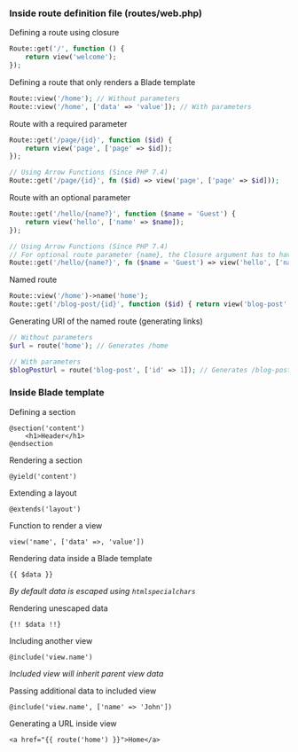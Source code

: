 ### Inside route definition file (routes/web.php)

Defining a route using closure

```php
Route::get('/', function () {
    return view('welcome');
});
```

Defining a route that only renders a Blade template

```php
Route::view('/home'); // Without parameters
Route::view('/home', ['data' => 'value']); // With parameters
```

Route with a required parameter

```php
Route::get('/page/{id}', function ($id) {
    return view('page', ['page' => $id]);
});

// Using Arrow Functions (Since PHP 7.4)
Route::get('/page/{id}', fn ($id) => view('page', ['page' => $id]));
```

Route with an optional parameter

```php
Route::get('/hello/{name?}', function ($name = 'Guest') {
    return view('hello', ['name' => $name]);
});

// Using Arrow Functions (Since PHP 7.4)
// For optional route parameter {name}, the Closure argument has to have a default value provided
Route::get('/hello/{name?}', fn ($name = 'Guest') => view('hello', ['name' => $name]));
```

Named route

```php
Route::view('/home')->name('home');
Route::get('/blog-post/{id}', function ($id) { return view('blog-post', ['id' => $id]); });
```

Generating URI of the named route (generating links)

```php
// Without parameters
$url = route('home'); // Generates /home

// With parameters
$blogPostUrl = route('blog-post', ['id' => 1]); // Generates /blog-post/1
```

### Inside Blade template
Defining a section

```blade
@section('content')
	<h1>Header</h1>
@endsection
```
Rendering a section

```blade
@yield('content')
```

Extending a layout

```blade
@extends('layout')
```

Function to render a view

```blade
view('name', ['data' =>‚ 'value'])
```

Rendering data inside a Blade template

```blade
{{ $data }}
```

*By default data is escaped using `htmlspecialchars`*

Rendering unescaped data

```blade
{!! $data !!}
```

Including another view

```blade
@include('view.name')
```

*Included view will inherit parent view data*

Passing additional data to included view

```blade
@include('view.name', ['name' => 'John'])
```

Generating a URL inside view

```blade
<a href="{{ route('home') }}">Home</a>
```
